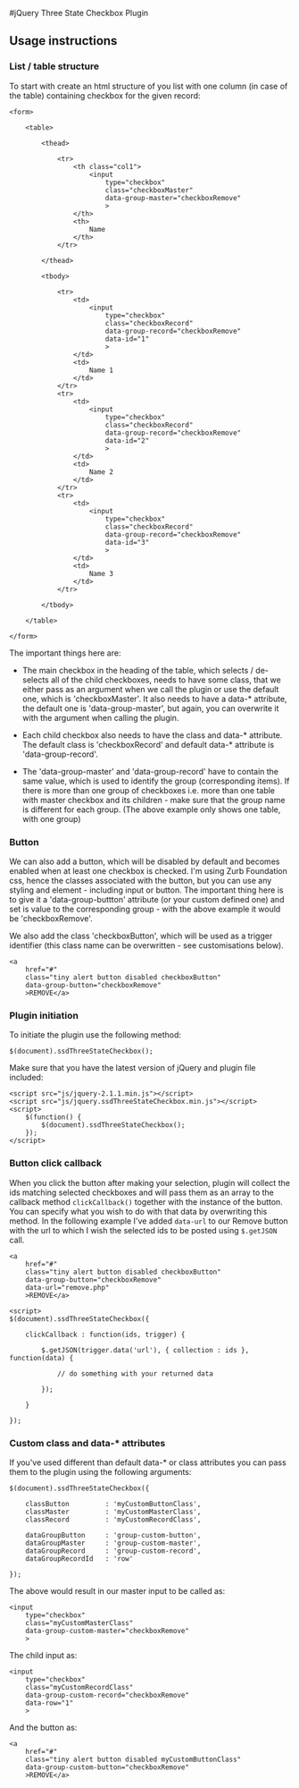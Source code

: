 #jQuery Three State Checkbox Plugin

## Usage instructions

### List / table structure

To start with create an html structure of you list with one column (in case of the table) containing checkbox for the given record:

```
<form>

    <table>

        <thead>

            <tr>
                <th class="col1">
                    <input
                        type="checkbox"
                        class="checkboxMaster"
                        data-group-master="checkboxRemove"
                        >
                </th>
                <th>
                    Name
                </th>
            </tr>

        </thead>

        <tbody>

            <tr>
                <td>
                    <input
                        type="checkbox"
                        class="checkboxRecord"
                        data-group-record="checkboxRemove"
                        data-id="1"
                        >
                </td>
                <td>
                    Name 1
                </td>
            </tr>
            <tr>
                <td>
                    <input
                        type="checkbox"
                        class="checkboxRecord"
                        data-group-record="checkboxRemove"
                        data-id="2"
                        >
                </td>
                <td>
                    Name 2
                </td>
            </tr>
            <tr>
                <td>
                    <input
                        type="checkbox"
                        class="checkboxRecord"
                        data-group-record="checkboxRemove"
                        data-id="3"
                        >
                </td>
                <td>
                    Name 3
                </td>
            </tr>

        </tbody>

    </table>

</form>
```

The important things here are:

- The main checkbox in the heading of the table, which selects / de-selects all of the child checkboxes, needs to have some class, that we either pass as an argument when we call the plugin or use the default one, which is 'checkboxMaster'. It also needs to have a data-* attribute, the default one is 'data-group-master', but again, you can overwrite it with the argument when calling the plugin.

- Each child checkbox also needs to have the class and data-* attribute. The default class is 'checkboxRecord' and default data-* attribute is 'data-group-record'.

- The 'data-group-master' and 'data-group-record' have to contain the same value, which is used to identify the group (corresponding items). If there is more than one group of checkboxes i.e. more than one table with master checkbox and its children - make sure that the group name is different for each group. (The above example only shows one table, with one group)


### Button

We can also add a button, which will be disabled by default and becomes enabled when at least one checkbox is checked. I'm using Zurb Foundation css, hence the classes associated with the button, but you can use any styling and element - including input or button. The important thing here is to give it a 'data-group-buttton' attribute (or your custom defined one) and set is value to the corresponding group - with the above example it would be 'checkboxRemove'.

We also add the class 'checkboxButton', which will be used as a trigger identifier (this class name can be overwritten - see customisations below).


```
<a
    href="#"
    class="tiny alert button disabled checkboxButton"
    data-group-button="checkboxRemove"
    >REMOVE</a>
```

### Plugin initiation

To initiate the plugin use the following method:

```
$(document).ssdThreeStateCheckbox();
```

Make sure that you have the latest version of jQuery and plugin file included:

```
<script src="js/jquery-2.1.1.min.js"></script>
<script src="js/jquery.ssdThreeStateCheckbox.min.js"></script>
<script>
    $(function() {
        $(document).ssdThreeStateCheckbox();
    });
</script>
```

### Button click callback

When you click the button after making your selection, plugin will collect the ids matching selected checkboxes and will pass them as an array to the callback method `clickCallback()` together with the instance of the button. You can specify what you wish to do with that data by overwriting this method. In the following example I've added `data-url` to our Remove button with the url to which I wish the selected ids to be posted using `$.getJSON` call.

```
<a
    href="#"
    class="tiny alert button disabled checkboxButton"
    data-group-button="checkboxRemove"
    data-url="remove.php"
    >REMOVE</a>
```

```
<script>
$(document).ssdThreeStateCheckbox({

    clickCallback : function(ids, trigger) {

        $.getJSON(trigger.data('url'), { collection : ids }, function(data) {

            // do something with your returned data

        });

    }

});
```


### Custom class and data-* attributes

If you've used different than default data-* or class attributes you can pass them to the plugin using the following arguments:

```
$(document).ssdThreeStateCheckbox({

    classButton         : 'myCustomButtonClass',
    classMaster         : 'myCustomMasterClass',
    classRecord         : 'myCustomRecordClass',

    dataGroupButton     : 'group-custom-button',
    dataGroupMaster     : 'group-custom-master',
    dataGroupRecord     : 'group-custom-record',
    dataGroupRecordId   : 'row'

});
```

The above would result in our master input to be called as:

```
<input
    type="checkbox"
    class="myCustomMasterClass"
    data-group-custom-master="checkboxRemove"
    >
```

The child input as:

```
<input
    type="checkbox"
    class="myCustomRecordClass"
    data-group-custom-record="checkboxRemove"
    data-row="1"
    >
```

And the button as:

```
<a
    href="#"
    class="tiny alert button disabled myCustomButtonClass"
    data-group-custom-button="checkboxRemove"
    >REMOVE</a>
```